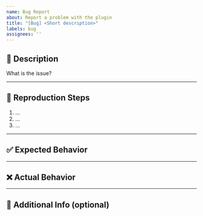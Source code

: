 ```yaml
---
name: Bug Report
about: Report a problem with the plugin
title: "[Bug] <Short description>"
labels: bug
assignees: ''
---
```


## 🐞 Description
What is the issue?

<!-- Provide a clear and concise description of the bug. -->

---

## 🔁 Reproduction Steps

<!-- List the steps to reproduce the issue. Include any relevant config or parameters. -->

1. ...
2. ...
3. ...

---

## ✅ Expected Behavior

<!-- What should happen instead? -->

---

## ❌ Actual Behavior

<!-- What actually happens? Include errors, stack traces, or incorrect outputs. -->

---

## 🧩 Additional Info (optional)

<!-- Logs, config snippets, screenshots, or anything else helpful for debugging. -->